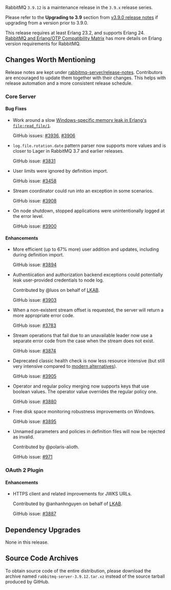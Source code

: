 RabbitMQ `3.9.12` is a maintenance release in the `3.9.x` release series.

Please refer to the **Upgrading to 3.9** section from [v3.9.0 release notes](https://github.com/rabbitmq/rabbitmq-server/releases/tag/v3.9.0) if upgrading from a version prior to 3.9.0.

This release requires at least Erlang 23.2, and supports Erlang 24. [RabbitMQ and Erlang/OTP Compatibility Matrix](https://www.rabbitmq.com/which-erlang.html) has more details on Erlang version requirements for RabbitMQ.



## Changes Worth Mentioning

Release notes are kept under [rabbitmq-server/release-notes](https://github.com/rabbitmq/rabbitmq-server/tree/v3.9.x/release-notes).
Contributors are encouraged to update them together with their changes. This helps with release automation and a more consistent release schedule.

### Core Server

#### Bug Fixes

 * Work around a slow [Windows-specific memory leak in Erlang's `file:read_file/1`](https://github.com/erlang/otp/issues/5527).

   GitHub issues: [#3936](https://github.com/rabbitmq/rabbitmq-server/pull/3936), [#3906](https://github.com/rabbitmq/rabbitmq-server/pull/3906)

 * `log.file.rotation.date` pattern parser now supports more values and is closer to Lager in
   RabbitMQ 3.7 and earlier releases.

   GitHub issue: [#3831](https://github.com/rabbitmq/rabbitmq-server/issues/3831)

 * User limits were ignored by definition import.

   GitHub issue: [#3458](https://github.com/rabbitmq/rabbitmq-server/issues/3458)

 * Stream coordinator could run into an exception in some scenarios.

   GitHub issue: [#3908](https://github.com/rabbitmq/rabbitmq-server/pull/3908)

 * On node shutdown, stopped applications were unintentionally logged at the error level.

   GitHub issue: [#3900](https://github.com/rabbitmq/rabbitmq-server/issues/3900)

#### Enhancements

 * More efficient (up to 67% more) user addition and updates, including during definition import.

   GitHub issue: [#3894](https://github.com/rabbitmq/rabbitmq-server/pull/3894)

 * Authentiication and authorization backend exceptions could potentially leak user-provided credentials
   to node log.

   Contributed by @luos on behalf of [LKAB](https://www.lkab.com/).

   GitHub issue: [#3903](https://github.com/rabbitmq/rabbitmq-server/pull/3903)

 * When a non-existent stream offset is requested, the server will return a more appropriate
   error code.

   GitHub issue: [#3783](https://github.com/rabbitmq/rabbitmq-server/issues/3783)

 * Stream operations that fail due to an unavailable leader now use a separate error code
   from the case when the stream does not exist.

   GitHub issue: [#3874](https://github.com/rabbitmq/rabbitmq-server/issues/3874)

 * Deprecated classic health check is now less resource intensive (but still very intensive
   compared to [modern alternatives](https://rabbitmq.com/monitoring.html#health-checks)).

   GitHub issue: [#3905](https://github.com/rabbitmq/rabbitmq-server/pull/3905)

 * Operator and regular policy merging now supports keys that use boolean values.
   The operator value overrides the regular policy one.

   GitHub issue: [#3880](https://github.com/rabbitmq/rabbitmq-server/pull/3880)

 * Free disk space monitoring robustness improvements on Windows.

   GitHub issue: [#3895](https://github.com/rabbitmq/rabbitmq-server/pull/3895)

 * Unnamed parameters and policies in definition files will now be rejected
   as invalid.

   Contributed by @polaris-alioth.

   GitHub issue: [#971](https://github.com/rabbitmq/rabbitmq-server/issues/971)


### OAuth 2 Plugin

#### Enhancements

 * HTTPS client and related improvements for JWKS URLs.

   Contributed by @anhanhnguyen on behalf of [LKAB](https://www.lkab.com/).

   GitHub issue: [#3887](https://github.com/rabbitmq/rabbitmq-server/pull/3887)


## Dependency Upgrades

None in this release.


## Source Code Archives

To obtain source code of the entire distribution, please download the archive named `rabbitmq-server-3.9.12.tar.xz`
instead of the source tarball produced by GitHub.
